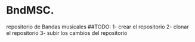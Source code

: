 # BndMSC.
repositorio de Bandas musicales
##TODO:
1- crear el repositorio
2- clonar el repositorio
3- subir los cambios del repositorio
